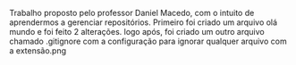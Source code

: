 Trabalho proposto pelo professor Daniel Macedo, com o intuito de aprendermos a gerenciar repositórios. Primeiro foi criado um arquivo olá mundo e foi feito 2 alterações. logo após, foi criado um outro arquivo chamado .gitignore com a configuração para ignorar qualquer arquivo com a extensão.png
